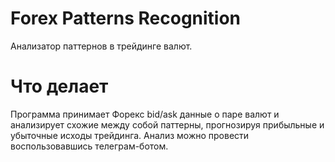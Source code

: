 # Forex Patterns Recognition
Анализатор паттернов в трейдинге валют.

# Что делает
Программа принимает Форекс bid/ask данные о паре валют и анализирует схожие между собой паттерны, прогнозируя прибыльные и убыточные исходы трейдинга. Анализ можно провести воспользовавшись телеграм-ботом.

